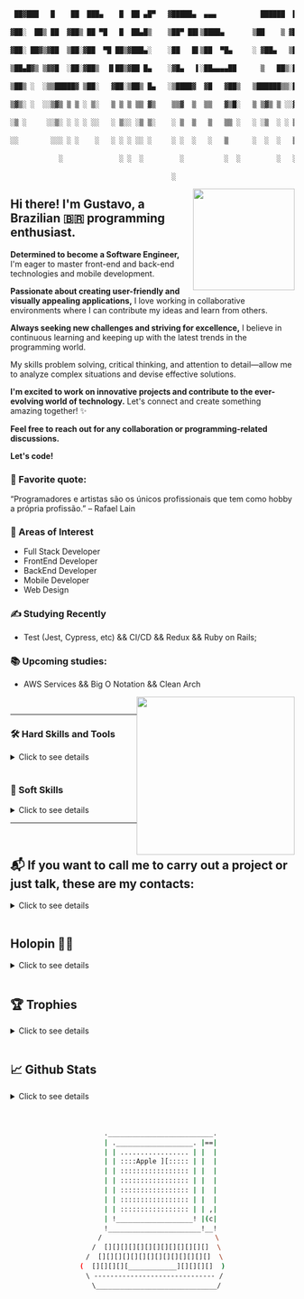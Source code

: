 ```
    ██▓███   █    ██  ███▄    █  ██ ▄█▀   ▓█████▄  ▄▄▄           ██████  ██▓ ██▓  ██▒   █▓ ▄▄▄      
  ▓██░  ██▒ ██  ▓██▒ ██ ▀█   █  ██▄█▒    ▒██▀ ██▌▒████▄       ▒██    ▒ ▓██▒▓██▒ ▓██░   █▒▒████▄    
  ▓██░ ██▓▒▓██  ▒██░▓██  ▀█ ██▒▓███▄░    ░██   █▌▒██  ▀█▄     ░ ▓██▄   ▒██▒▒██░  ▓██  █▒░▒██  ▀█▄  
  ▒██▄█▓▒ ▒▓▓█  ░██░▓██▒  ▐▌██▒▓██ █▄    ░▓█▄   ▌░██▄▄▄▄██      ▒   ██▒░██░▒██░   ▒██ █░░░██▄▄▄▄██ 
  ▒██▒ ░  ░▒▒█████▓ ▒██░   ▓██░▒██▒ █▄   ░▒████▓  ▓█   ▓██▒   ▒██████▒▒░██░░██████▒▒▀█░   ▓█   ▓██▒
  ▒▓▒░ ░  ░░▒▓▒ ▒ ▒ ░ ▒░   ▒ ▒ ▒ ▒▒ ▓▒    ▒▒▓  ▒  ▒▒   ▓▒█░   ▒ ▒▓▒ ▒ ░░▓  ░ ▒░▓  ░░ ▐░   ▒▒   ▓▒█░
  ░▒ ░     ░░▒░ ░ ░ ░ ░░   ░ ▒░░ ░▒ ▒░    ░ ▒  ▒   ▒   ▒▒ ░   ░ ░▒  ░ ░ ▒ ░░ ░ ▒  ░░ ░░    ▒   ▒▒ ░
  ░░        ░░░ ░ ░    ░   ░ ░ ░ ░░ ░     ░ ░  ░   ░   ▒      ░  ░  ░   ▒ ░  ░ ░     ░░    ░   ▒   
              ░              ░ ░  ░         ░          ░  ░         ░   ░      ░  ░   ░        ░  ░
                                          ░                                          ░                       
```

 <!--<img align="" src="https://readme-typing-svg.herokuapp.com?font=Poppins&size=34&color=DA275E&width=1109&height=113&lines=%7B+I'am+love+you+code!%E2%9D%A4%EF%B8%8F+%7D;If+your+sin+is+to+love+computers%2C+then+you+are+in+the+right+brothel.">-->
 
<img align="right" src="./img-avatar2.png" width="180px" height="180px" />

## Hi there!  I'm Gustavo, a Brazilian 🇧🇷 programming enthusiast.

**Determined to become a Software Engineer,** I'm eager to master front-end and back-end technologies and mobile development.

**Passionate about creating user-friendly and visually appealing applications,** I love working in collaborative environments  where I can contribute my ideas and learn from others.

**Always seeking new challenges and striving for excellence,** I believe in continuous learning  and keeping up with the latest trends in the programming world.

My skills problem solving, critical thinking, and attention to detail—allow me to analyze complex situations and devise effective solutions.

**I'm excited to work on innovative projects and contribute to the ever-evolving world of technology.** Let's connect and create something amazing together! ✨

**Feel free to reach out for any collaboration or programming-related discussions.** 

**Let's code!** 
              
</center>

### 🌟 Favorite quote:
  “Programadores e artistas são os únicos profissionais que tem como hobby a própria profissão.” – Rafael Lain



### 🎯 Areas of Interest
- Full Stack Developer
- FrontEnd Developer
- BackEnd Developer
- Mobile Developer
- Web Design


### ✍️ Studying Recently
  -  Test (Jest, Cypress, etc) && CI/CD && Redux && Ruby on Rails;


### 📚 Upcoming studies:
  -  AWS Services && Big O Notation && Clean Arch

<img align="right" src="./astronaut.png" width="280px" height="280px" />


<br />
<hr>


### 🛠 Hard Skills and Tools


<details>
 <summary>Click to see details</summary>
 <br />      

<kbd>
  <kbd>📌</kbd>
  <br>
  <br>
  <img align="center" alt="Gustavo-git" height="30" width="40" src="https://cdn.jsdelivr.net/gh/devicons/devicon/icons/git/git-original.svg"/>
  <img  align="center" alt="Gustavo-github" height="30" width="40"  src="https://cdn.jsdelivr.net/gh/devicons/devicon/icons/github/github-original.svg"/>
  <img align="center" alt="Gustavo-Cplusplus" height="30" width="40" src="https://cdn.jsdelivr.net/gh/devicons/devicon/icons/cplusplus/cplusplus-original.svg"/>
  <img align="center" alt="Gustavo-HTML" height="30" width="40" src="https://raw.githubusercontent.com/devicons/devicon/master/icons/html5/html5-original.svg"/>
  <img align="center" alt="Gustavo-CSS" height="30" width="40" src="https://raw.githubusercontent.com/devicons/devicon/master/icons/css3/css3-original.svg"/>
  <img align="center" alt="Gustavo-Sass" height="30" width="40" src="https://cdn.jsdelivr.net/gh/devicons/devicon/icons/sass/sass-original.svg" />
  <img align="center" alt="Gustavo-JS" height="30" width="40" src="https://raw.githubusercontent.com/devicons/devicon/master/icons/javascript/javascript-plain.svg"/>
  <img align="center" alt="Gustavo-Python" height="30" width="40" src="https://raw.githubusercontent.com/devicons/devicon/master/icons/python/python-original.svg"/>
  <img align="center" alt="Gustavo-WordPress" height="30" width="40" src="https://cdn.jsdelivr.net/gh/devicons/devicon/icons/wordpress/wordpress-plain.svg" />
  <img align="center" alt="Gustavo-PHP" height="30" width="40" src="https://cdn.jsdelivr.net/gh/devicons/devicon/icons/php/php-original.svg" />

<img align="center" alt="Redux" height="30" width="40" src="https://cdn.jsdelivr.net/gh/devicons/devicon/icons/redux/redux-original.svg" />

<img align="center" alt="Material-UI" height="30" width="40" src="https://cdn.jsdelivr.net/gh/devicons/devicon/icons/materialui/materialui-original.svg" />

<img align="center" alt="Next.js" height="30" width="40" src="https://cdn.jsdelivr.net/gh/devicons/devicon/icons/nextjs/nextjs-original.svg" />

<img align="center" alt="React" height="30" width="40" src="https://cdn.jsdelivr.net/gh/devicons/devicon/icons/react/react-original.svg" />

<img align="center" alt="PostgreSQL" height="30" width="40" src="https://cdn.jsdelivr.net/gh/devicons/devicon/icons/postgresql/postgresql-original.svg" />

<img align="center" alt="MongoDB" height="30" width="40" src="https://cdn.jsdelivr.net/gh/devicons/devicon/icons/mongodb/mongodb-original.svg" />

<img align="center" alt="C#" height="30" width="40" src="https://cdn.jsdelivr.net/gh/devicons/devicon@latest/icons/csharp/csharp-original.svg" />

<img align="center" alt="Laravel" height="30" width="40" src="https://cdn.jsdelivr.net/gh/devicons/devicon@latest/icons/laravel/laravel-original.svg" />

<img align="center" alt="Node.js" height="30" width="40" src="https://cdn.jsdelivr.net/gh/devicons/devicon/icons/nodejs/nodejs-original.svg" />

<img align="center" alt="Express.js" height="30" width="40" src="https://cdn.jsdelivr.net/gh/devicons/devicon/icons/express/express-original.svg" />


 
  <!--   <img align="right" alt="" src="https://cdn.discordapp.com/attachments/795358919417397249/825430589581688872/hi.gif"> -->
</kbd>
<br>
<br>  
  
<kbd>
  <kbd>📌 Tools</kbd>
  <br>
  <br>
  <img width="30px" src="https://cdn.jsdelivr.net/gh/devicons/devicon/icons/vscode/vscode-original.svg" />
  <img width="30px" src="https://cdn.jsdelivr.net/gh/devicons/devicon/icons/atom/atom-original.svg" />
  <img width="30px" src="https://cdn.jsdelivr.net/gh/devicons/devicon/icons/webstorm/webstorm-original.svg" />
  <img width="30px" src="https://cdn.jsdelivr.net/gh/devicons/devicon/icons/mysql/mysql-original-wordmark.svg" />
  <img width="30px" src="https://cdn.jsdelivr.net/gh/devicons/devicon/icons/pycharm/pycharm-original.svg" />
</kbd>
</details>
<br />

### 👔 Soft Skills

<details>
 <summary>Click to see details</summary>
 <br />      
✅ High problem-solving skills

✅ Work collaboratively in a team

✅ Meet tight deadlines

✅ Good communication skills

✅ Proactive

✅ Obstinate 
</details>
<hr>
<br/ >


 ## 📬 If you want to call me to carry out a project or just talk, these are my contacts:

<details>
 <summary>Click to see details</summary>
 <br />      
       
 <p align="center">
    &nbsp;&nbsp;&nbsp;&nbsp;&nbsp;&nbsp;&nbsp;&nbsp;&nbsp;
    <a  target="_blank" href="mailto:gustavojs417@gmail.com">
        <img src="https://img.shields.io/badge/gmail-D14836?&style=for-the-badge&logo=gmail&logoColor=white&link=mailto:gustavojs417@gmail.com">
    </a>
    &nbsp;&nbsp;&nbsp;&nbsp;&nbsp;&nbsp;&nbsp;&nbsp;&nbsp;
    <a target="_blank" href="https://www.linkedin.com/in/dev-punk-da-silva">
        <img src="https://img.shields.io/badge/linkedin-%230077B5.svg?&style=for-the-badge&logo=linkedin&logoColor=white&link=mailto:https://www.linkedin.com/in/gustavohenrique/">
    </a>
  
  ```diff
            |    |              _.-7
            |\.-.|             ( ,(_
            | a a|              \\  \,
            ) ["||          _.--' \  \\
         .-'  '-''-..____.-'    ___)  )\
        F   _/-``-.__;-.-.--`--' . .' \_L_
       |   l  {~~} ,_\  '.'.      ` __.' )\
       (    -.;___,;  | '- _       :__.'( /
       | -.__ _/_.'.-'      '-._ .'      \\
       |     .'   |  -- _                 '\,
       |  \ /--,--{ .    '---.__.       .'  .'
       J  ;/ __;__]. '.-.            .-' )_/
       J  (-.     '\'. '. '-._.-.-'--._ /
       |  |  '. .' | \'. '.    ._       \
       |   \   T   |  \  '. '._  '-._    '.
       F   J   |   |  '.    .  '._   '-,_.--`
       F   \   \   F .  \    '.   '.  /
      J     \  |  J   \  '.   '.    '/
      J      '.L__|    .   \    '    |
      |   .    \  |     \   '.   '. /
      |    '    '.|      |    ,-.  (
      F   | ' ___  ',._   .  /   '. \
      F   (.'`|| (-._\ '.  \-      '-\
      \ .-'  ( L `._ '\ '._ (
 snd  /'  |  /  '-._\      ''\
          `-'
  ```

  
</p>
</details>
<br />


## Holopin 🐱‍🐉

<details>
 <summary>Click to see details</summary>
 <br />      
       
 [![@mrnullus's Holopin board](https://holopin.me/mrnullus)](https://holopin.io/@mrnullus)
</details>
<br />


## 🏆 Trophies 

<details>
 <summary>Click to see details</summary>
 <br />      
       
 <img src="https://github-profile-trophy.vercel.app/?username=mrpunkdasilva&theme=dark&column=7" height="150" style="border-radius:50px;"/>

</details>
<br />

## 📈 Github Stats
  
<details>
 <summary>Click to see details</summary>
 <br />      
  
<p align="center">
    <img src="./banner.jpg" alt="Banner" /> 
   <img src="https://github-readme-stats.vercel.app/api?username=mrpunkdasilva&show_icons=true&theme=transparent&hide_border=true" /><img src="https://github-readme-stats.vercel.app/api/top-langs/?username=mrpunkdasilva&hide_border=true&theme=transparent&layout=compact&langs_count=10" />
<br>

<img  src="https://raw.githubusercontent.com/Trilokia/Trilokia/379277808c61ef204768a61bbc5d25bc7798ccf1/bottom_header.svg" ></img> 
</details>
<br>
 
 
  <br/>
  

<!--🤖ASCIIART / 🌐WEBSITES: https://asciiart.website/ & https://github.com/github/markup/issues/1440#issuecomment-803889380 -->
<div align="center"> 

```bash
    .__________________________.
    | .___________________. |==|
    | | ................. | |  |
    | | ::::Apple ][::::: | |  |
    | | ::::::::::::::::: | |  |
    | | ::::::::::::::::: | |  |
    | | ::::::::::::::::: | |  |
    | | ::::::::::::::::: | |  |
    | | ::::::::::::::::: | | ,|
    | !___________________! |(c|
    !_______________________!__!
   /                            \
  /  [][][][][][][][][][][][][]  \
 /  [][][][][][][][][][][][][][]  \
(  [][][][][____________][][][][]  )
 \ ------------------------------ /
  \______________________________/
```  
</div>
